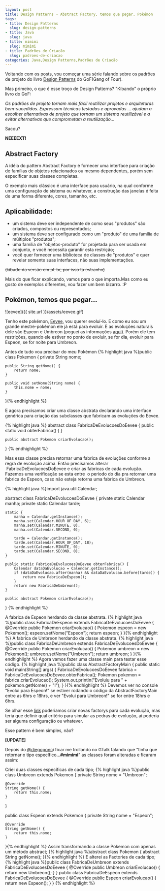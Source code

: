 ```yaml
---
layout: post
title: Design Patterns - Abstract Factory, temos que pegar, Pokémon
tags:
- title: Design Patterns
  slug: design-patterns
- title: Java
  slug: java
- title: mimimi
  slug: mimimi
- title: Padrões de Criacão
  slug: padroes-de-criacao
categories: Java,Design Patterns,Padrões de Criacão
---
```


Voltando com os posts, vou começar uma série falando sobre os padrões de projeto do livro <a href="http://www.amazon.com/Design-Patterns-Elements-Reusable-Object-Oriented/dp/0201633612/ref=sr_1_1?s=books&ie=UTF8&qid=1305031310&sr=1-1" target="_blank">Design Patterns</a> do GoF(Gang of Four).

Mas primeiro, o que é esse troço de Design Patterns? "Kibando" o próprio livro do GoF:

*Os padrões de projeto tornam mais fácil reutilizar projetos e arquiteturas bem-sucedidas. Expressam técnicas testadas e aprovadas ... ajudam a escolher alternativas de projeto que tornam um sistema reutilizável e a evitar alternativas que comprometam a reutilização...*

Sacou?

**NEEEEXT!**

Abstract Factory
----------------
A idéia do pattern Abstract Factory é fornecer uma interface para criação de famílias de objetos relacionados ou mesmo dependentes, porém sem especificar suas classes completas.

O exemplo mais clássico é uma interface para usuário, na qual conforme uma configuração de sistema ou whatever, a construção das janelas é feita de uma forma diferente, cores, tamanho, etc.

Aplicabilidade:
----------------

* um sistema deve ser independente de como seus "produtos" são criados, compostos ou representados;
* um sistema deve ser configurado como um "produto" de uma família de múltiplos "produtos";
* uma família de "objetos-produto" for projetada para ser usada em conjunto, e você necessita garantir esta restrição;
* você quer fornecer uma biblioteca de classes de "produtos" e quer revelar somente suas interfaces, não suas implementações.

<s>(kibado da versão em pt-br, por isso tá estranho)</s>

Mais do que ficar explicando, vamos para o que importa.Mas como eu gosto de exemplos diferentes, vou fazer um bem bizarro. :P

Pokémon, temos que pegar...
---------------------------

![eevee]({{ site.url }}/assets/eevee.gif)

Tenho este pokémon, <a title="Eevee" href="http://pt.wikipedia.org/wiki/Fam%C3%ADlia_de_Eevee" target="_blank">Eevee</a>, vou querer evoluí-lo. E como eu sou um grande mestre-pokémon ele já está para evoluir. E as evoluções naturais dele são Espeon e Umbreon (peguei as informações <a href="http://pt.wikipedia.org/wiki/Fam%C3%ADlia_de_Eevee" target="_blank">aqui</a>). Porém ele tem restrições, quando ele estiver no ponto de evoluir, se for dia, evoluir para Espeon, se for noite para Umbreon.

Antes de tudo vou precisar do meu Pokémon
{% highlight java %}public class Pokemon {
	private String nome;

	public String getNome() {
		return nome;
	}

	public void setNome(String nome) {
		this.nome = nome;
	}
}{% endhighlight %}

E agora precisamos criar uma classe abstrata declarando uma interface genérica para criação das subclasses que fabricam as evoluções do Eevee.

{% highlight java %}
abstract class FabricaDeEvolucoesDoEevee {
	public static void obterFabrica() {
	}

	public abstract Pokemon criarEvolucao();
}
{% endhighlight %}

Mas essa classe precisa retornar uma fabrica de evoluções conforme a regra de evolução acima. Então precisamos alterar  FabricaDeEvolucoesDoEevee e criar as fabricas de cada evolução. Fazemos uma verificação se esta entre  o periodo do dia pra retornar uma fabrica de Espeon, caso não esteja retorna uma fabrica de Umbreon.

{% highlight java %}import java.util.Calendar;

abstract class FabricaDeEvolucoesDoEevee {
	private static Calendar manha;
	private static Calendar tarde;

	static {
		manha = Calendar.getInstance();
		manha.set(Calendar.HOUR_OF_DAY, 6);
		manha.set(Calendar.MINUTE, 0);
		manha.set(Calendar.SECOND, 0);

		tarde = Calendar.getInstance();
		tarde.set(Calendar.HOUR_OF_DAY, 18);
		tarde.set(Calendar.MINUTE, 0);
		tarde.set(Calendar.SECOND, 0);
	}

	public static FabricaDeEvolucoesDoEevee obterFabrica() {
		Calendar dataDaEvolucao = Calendar.getInstance();
		if (dataDaEvolucao.after(manha) && dataDaEvolucao.before(tarde)) {
			return new FabricaDeEspeon();
		}
		return new FabricaDeUmbreon();
	}

	public abstract Pokemon criarEvolucao();
}
{% endhighlight %}

A fabrica de Espeon herdando da classe abstrata.
{% highlight java %}public class FabricaDeEspeon extends FabricaDeEvolucoesDoEevee {
	@Override
	public Pokemon criarEvolucao() {
		Pokemon espeon = new Pokemon();
		espeon.setNome("Espeon");
		return espeon;
	}
}{% endhighlight %}
A fabrica de Umbreon herdando da classe abstrata.
{% highlight java %}public class FabricaDeUmbreon extends FabricaDeEvolucoesDoEevee {
	@Override
	public Pokemon criarEvolucao() {
		Pokemon umbreon = new Pokemon();
		umbreon.setNome("Umbreon");
		return umbreon;
	}
}{% endhighlight %}
Agora vamos fazer uma classe main para testar esse código.
{% highlight java %}public class AbstractFactoryMain {
	public static void main(String[] args) {
		FabricaDeEvolucoesDoEevee fabrica = FabricaDeEvolucoesDoEevee.obterFabrica();
		Pokemon pokemon = fabrica.criarEvolucao();
		System.out.println("Evoluiu para " + pokemon.getNome() + "!");
	}
}{% endhighlight %}
Devemos ver no console "Evolui para Espeon!" se estiver rodando o código da AbstractFactoryMain entre as 6hrs e 18hrs, e ver "Evolui para Umbreon!" se for entre 18hrs e 6hrs.

Se olhar esse <a href="http://pt.wikipedia.org/wiki/Fam%C3%ADlia_de_Eevee" target="_blank">link</a> poderiamos criar novas factorys para cada evolução, mas teria que definir qual critério para simular as pedras de evolução, ai poderia ser alguma configuração ou whatever.

Esse pattern é bem simples, não?

<!--more-->

<strong>[UPDATE]</strong>

Depois do <a href="http://twitter.com/#!/diegoponci" target="_blank">@diegoponc</a>i ficar me trollando no GTalk falando que "tinha que retornar o tipo específico...<strong>#mimimi</strong>" as classes foram alteradas e ficaram assim:

Criei duas classes específicas de cada tipo;
{% highlight java %}public class Umbreon extends Pokemon {
	private String nome = "Umbreon";

	@Override
	String getNome() {
		return this.nome;
	}
}

public class Espeon extends Pokemon {
	private String nome = "Espeon";

	@Override
	String getNome() {
		return this.nome;
	}
}{% endhighlight %}
Assim transformando a classe Pokemon com apenas um método abstract;
{% highlight java %}abstract class Pokemon {
	abstract String getNome();
}{% endhighlight %}
E alterei as Factories de cada tipo;
{% highlight java %}public class FabricaDeUmbreon extends FabricaDeEvolucoesDoEevee {
	@Override
	public Umbreon criarEvolucao() {
		return new Umbreon();
	}
}
public class FabricaDeEspeon extends FabricaDeEvolucoesDoEevee {
	@Override
	public Espeon criarEvolucao() {
		return new Espeon();
	}
}
{% endhighlight %}